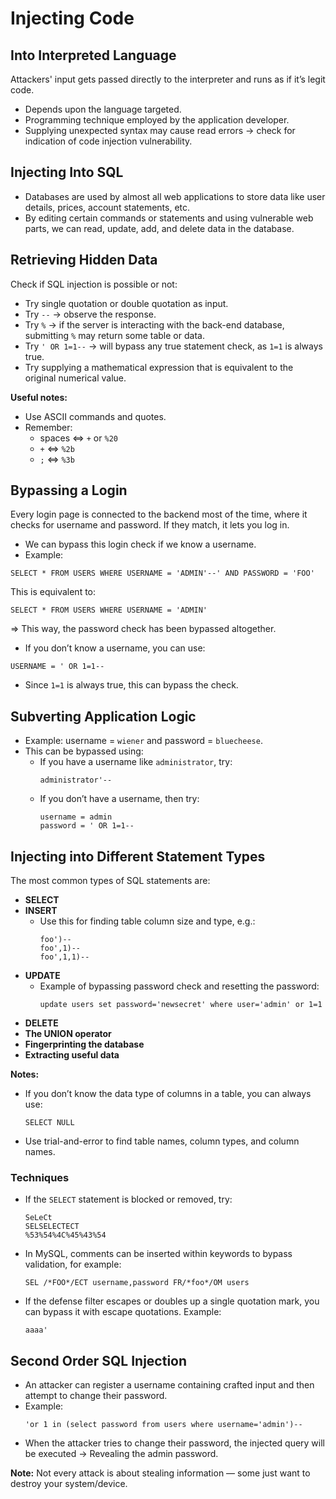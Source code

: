 # Injecting Code

## Into Interpreted Language
Attackers' input gets passed directly to the interpreter and runs as if it’s legit code.  
- Depends upon the language targeted.  
- Programming technique employed by the application developer.  
- Supplying unexpected syntax may cause read errors → check for indication of code injection vulnerability.  

## Injecting Into SQL
- Databases are used by almost all web applications to store data like user details, prices, account statements, etc.  
- By editing certain commands or statements and using vulnerable web parts, we can read, update, add, and delete data in the database.  

## Retrieving Hidden Data
Check if SQL injection is possible or not:  
- Try single quotation or double quotation as input.  
- Try `--` → observe the response.  
- Try `%` → if the server is interacting with the back-end database, submitting `%` may return some table or data.  
- Try `' OR 1=1--` → will bypass any true statement check, as `1=1` is always true.  
- Try supplying a mathematical expression that is equivalent to the original numerical value.  

**Useful notes:**  
- Use ASCII commands and quotes.  
- Remember:  
  - spaces ⇔ `+` or `%20`  
  - `+` ⇔ `%2b`  
  - `;` ⇔ `%3b`  

## Bypassing a Login
Every login page is connected to the backend most of the time, where it checks for username and password. If they match, it lets you log in.  

- We can bypass this login check if we know a username.  
- Example:  
```
SELECT * FROM USERS WHERE USERNAME = 'ADMIN'--' AND PASSWORD = 'FOO'
```
This is equivalent to:  
```
SELECT * FROM USERS WHERE USERNAME = 'ADMIN'
```
⇒ This way, the password check has been bypassed altogether.  

- If you don’t know a username, you can use:  
```
USERNAME = ' OR 1=1--
```
- Since `1=1` is always true, this can bypass the check.  

## Subverting Application Logic
- Example: username = `wiener` and password = `bluecheese`.  
- This can be bypassed using:  
  - If you have a username like `administrator`, try:  
    ```
    administrator'--
    ```
  - If you don’t have a username, then try:  
    ```
    username = admin
    password = ' OR 1=1--
    ```  

## Injecting into Different Statement Types
The most common types of SQL statements are:  

- **SELECT**  
- **INSERT**  
  - Use this for finding table column size and type, e.g.:  
    ```
    foo')--
    foo',1)--
    foo',1,1)--
    ```  
- **UPDATE**  
  - Example of bypassing password check and resetting the password:  
    ```
    update users set password='newsecret' where user='admin' or 1=1
    ```  
- **DELETE**  
- **The UNION operator**  
- **Fingerprinting the database**  
- **Extracting useful data**  

**Notes:**  
- If you don’t know the data type of columns in a table, you can always use:  
  ```
  SELECT NULL
  ```
- Use trial-and-error to find table names, column types, and column names.  

### Techniques
- If the `SELECT` statement is blocked or removed, try:  
  ```
  SeLeCt
  SELSELECTECT
  %53%54%4C%45%43%54
  ```
- In MySQL, comments can be inserted within keywords to bypass validation, for example:  
  ```
  SEL /*FOO*/ECT username,password FR/*foo*/OM users
  ```
- If the defense filter escapes or doubles up a single quotation mark, you can bypass it with escape quotations. Example:  
  ```
  aaaa'
  ```

## Second Order SQL Injection
- An attacker can register a username containing crafted input and then attempt to change their password.  
- Example:  
  ```
  'or 1 in (select password from users where username='admin')--
  ```
- When the attacker tries to change their password, the injected query will be executed → Revealing the admin password.  

**Note:** Not every attack is about stealing information — some just want to destroy your system/device.

